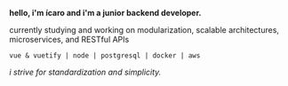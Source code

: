 **hello, i'm ícaro and i'm a junior backend developer.**

currently studying and working on modularization, scalable architectures, microservices, and RESTful APIs

`vue & vuetify | node | postgresql | docker | aws`

*i strive for standardization and simplicity.*
